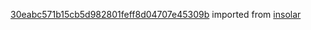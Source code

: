 [30eabc571b15cb5d982801feff8d04707e45309b](https://github.com/insolar/insolar/commit/30eabc571b15cb5d982801feff8d04707e45309b) imported from [insolar](https://github.com/insolar/insolar)
